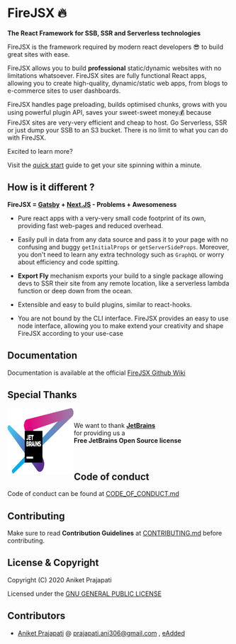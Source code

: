 # FireJSX 🔥

**The React Framework for SSB, SSR and Serverless technologies**

FireJSX is the framework required by modern react developers 😎 to build great sites with ease. 

FireJSX allows you to build **professional** static/dynamic websites with no limitations whatsoever. FireJSX sites are fully functional React apps, allowing you to create high-quality, dynamic/static web apps, from blogs to e-commerce sites to user dashboards.

FireJSX handles page preloading, builds optimised chunks, grows with you using powerful plugin API, saves your sweet-sweet money💰 because FireJSX sites are very-very efficient and cheap to host. Go Serverless, SSR or just dump your SSB to an S3 bucket. There is no limit to what you can do with FireJSX.

Excited to learn more?

Visit the [quick start](https://github.com/eAdded/FireJSX/wiki/Quick-Start) guide to get your site spinning within a minute.

## How is it different ?

**FireJSX = [Gatsby](https://www.gatsbyjs.org/) + [Next.JS](https://nextjs.org/) - Problems + Awesomeness**

+ Pure react apps with a very-very small code footprint of its own, providing fast web-pages and reduced overhead.

+ Easily pull in data from any data source and pass it to your page with no confusing and buggy `getInitialProps` or `getServerSideProps`. Moreover, you don't need to learn any extra technology such as `GraphQL` or worry about efficiency and code spitting.

+ **Export Fly** mechanism exports your build to a single package allowing devs to SSR their site from any remote location, like a serverless lambda function or deep down from the ocean.

+ Extensible and easy to build plugins, similar to react-hooks.

+ You are not bound by the CLI interface. FireJSX provides an easy to use node interface, allowing you to make extend your creativity and shape FireJSX according to your use-case

## Documentation

Documentation is available at the official [FireJSX Github Wiki](https://github.com/eAdded/FireJSX/wiki)

## Special Thanks 

<p>
<img align="left" height="150px" width="150px" src="jetbrains.svg"/>
<br/>
<p>
We want to thank <a href="https://www.jetbrains.com/?from=FireJSX"><b>JetBrains</b></a><br/> for providing us a<br/><b>Free JetBrains Open Source license</b>
</p>
</p>
<br/>

## Code of conduct

Code of conduct can be found at [CODE_OF_CONDUCT.md](CODE_OF_CONDUCT.md)

## Contributing

Make sure to read **Contribution Guidelines** at [CONTRIBUTING.md](CONTRIBUTING.md) before contributing.

## License & Copyright

Copyright (C) 2020 Aniket Prajapati

Licensed under the [GNU GENERAL PUBLIC LICENSE](LICENSE)

## Contributors
 + [Aniket Prajapati](https://github.com/aniketfuryrocks) @ prajapati.ani306@gmail.com , [eAdded](http://www.eadded.com)